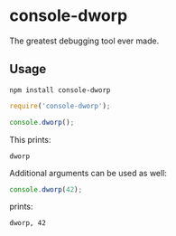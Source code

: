 # console-dworp
The greatest debugging tool ever made.

## Usage
`npm install console-dworp`

```javascript
require('console-dworp');

console.dworp();
```

This prints:

`dworp`

Additional arguments can be used as well:

```javascript
console.dworp(42);
```

prints:

`dworp, 42`
